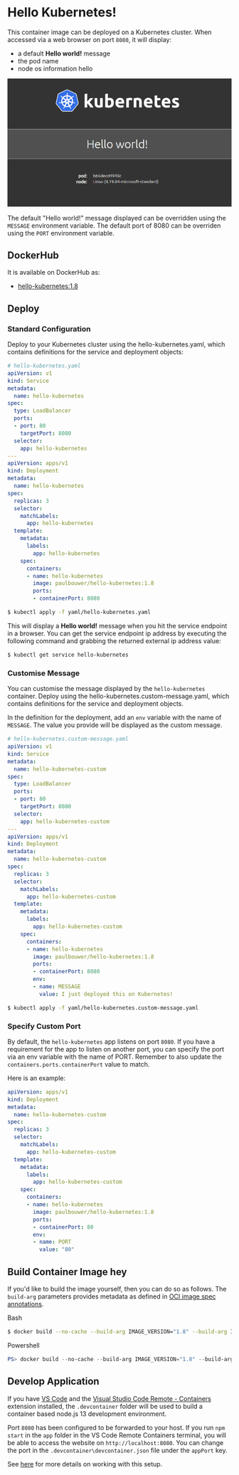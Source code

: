 # Hello Kubernetes! 

This container image can be deployed on a Kubernetes cluster. When accessed via a web browser on port `8080`, it will display:
- a default **Hello world!** message
- the pod name
- node os information hello

![Hello world! from the hello-kubernetes image](hello-kubernetes.png)

The default "Hello world!" message displayed can be overridden using the `MESSAGE` environment variable. The default port of 8080 can be overriden using the `PORT` environment variable.

## DockerHub

It is available on DockerHub as:

- [hello-kubernetes:1.8](https://sanartifactory.jfrog.io/artifactory/docker-local/hello-kubernetes)

## Deploy

### Standard Configuration

Deploy to your Kubernetes cluster using the hello-kubernetes.yaml, which contains definitions for the service and deployment objects:

```yaml
# hello-kubernetes.yaml
apiVersion: v1
kind: Service
metadata:
  name: hello-kubernetes
spec:
  type: LoadBalancer
  ports:
  - port: 80
    targetPort: 8080
  selector:
    app: hello-kubernetes
---
apiVersion: apps/v1
kind: Deployment
metadata:
  name: hello-kubernetes
spec:
  replicas: 3
  selector:
    matchLabels:
      app: hello-kubernetes
  template:
    metadata:
      labels:
        app: hello-kubernetes
    spec:
      containers:
      - name: hello-kubernetes
        image: paulbouwer/hello-kubernetes:1.8
        ports:
        - containerPort: 8080
```

```bash
$ kubectl apply -f yaml/hello-kubernetes.yaml
```

This will display a **Hello world!** message when you hit the service endpoint in a browser. You can get the service endpoint ip address by executing the following command and grabbing the returned external ip address value:

```bash
$ kubectl get service hello-kubernetes
```

### Customise Message

You can customise the message displayed by the `hello-kubernetes` container. Deploy using the hello-kubernetes.custom-message.yaml, which contains definitions for the service and deployment objects.

In the definition for the deployment, add an `env` variable with the name of `MESSAGE`. The value you provide will be displayed as the custom message.

```yaml
# hello-kubernetes.custom-message.yaml
apiVersion: v1
kind: Service
metadata:
  name: hello-kubernetes-custom
spec:
  type: LoadBalancer
  ports:
  - port: 80
    targetPort: 8080
  selector:
    app: hello-kubernetes-custom
---
apiVersion: apps/v1
kind: Deployment
metadata:
  name: hello-kubernetes-custom
spec:
  replicas: 3
  selector:
    matchLabels:
      app: hello-kubernetes-custom
  template:
    metadata:
      labels:
        app: hello-kubernetes-custom
    spec:
      containers:
      - name: hello-kubernetes
        image: paulbouwer/hello-kubernetes:1.8
        ports:
        - containerPort: 8080
        env:
        - name: MESSAGE
          value: I just deployed this on Kubernetes!
```

```bash
$ kubectl apply -f yaml/hello-kubernetes.custom-message.yaml
```

### Specify Custom Port

By default, the `hello-kubernetes` app listens on port `8080`. If you have a requirement for the app to listen on another port, you can specify the port via an env variable with the name of PORT. Remember to also update the `containers.ports.containerPort` value to match.

Here is an example:

```yaml
apiVersion: apps/v1
kind: Deployment
metadata:
  name: hello-kubernetes-custom
spec:
  replicas: 3
  selector:
    matchLabels:
      app: hello-kubernetes-custom
  template:
    metadata:
      labels:
        app: hello-kubernetes-custom
    spec:
      containers:
      - name: hello-kubernetes
        image: paulbouwer/hello-kubernetes:1.8
        ports:
        - containerPort: 80
        env:
        - name: PORT
          value: "80"
```


## Build Container Image  hey

If you'd like to build the image yourself, then you can do so as follows. The `build-arg` parameters provides metadata as defined in [OCI image spec annotations](https://github.com/opencontainers/image-spec/blob/master/annotations.md).

Bash
```bash
$ docker build --no-cache --build-arg IMAGE_VERSION="1.8" --build-arg IMAGE_CREATE_DATE="`date -u +"%Y-%m-%dT%H:%M:%SZ"`" --build-arg IMAGE_SOURCE_REVISION="`git rev-parse HEAD`" -f Dockerfile -t "hello-kubernetes:1.8" app
```

Powershell
```powershell
PS> docker build --no-cache --build-arg IMAGE_VERSION="1.8" --build-arg IMAGE_CREATE_DATE="$(Get-Date((Get-Date).ToUniversalTime()) -UFormat '%Y-%m-%dT%H:%M:%SZ')" --build-arg IMAGE_SOURCE_REVISION="$(git rev-parse HEAD)" -f Dockerfile -t "hello-kubernetes:1.8" app
```

## Develop Application

If you have [VS Code](https://code.visualstudio.com/) and the [Visual Studio Code Remote - Containers](https://marketplace.visualstudio.com/items?itemName=ms-vscode-remote.remote-containers) extension installed, the `.devcontainer` folder will be used to build a container based node.js 13 development environment. 

Port `8080` has been configured to be forwarded to your host. If you run `npm start` in the `app` folder in the VS Code Remote Containers terminal, you will be able to access the website on `http://localhost:8080`. You can change the port in the `.devcontainer\devcontainer.json` file under the `appPort` key.

See [here](https://code.visualstudio.com/docs/remote/containers) for more details on working with this setup.
